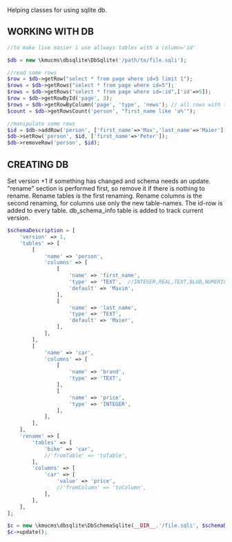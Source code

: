 Helping classes for using sqlite db.

## WORKING WITH DB

```php
//to make live easier i use allways tables with a column='id'

$db = new \kmucms\dbsqlite\DbSqlite('/path/to/file.sqli');

//read some rows
$row = $db->getRow("select * from page where id=5 limit 1");
$rows = $db->getRows("select * from page where id=5");
$rows = $db->getRows("select * from page where id=:id",['id'=>5]);
$row = $db->getRowById('page', 3);
$rows = $db->getRowByColumn('page', 'type', 'news'); // all rows with type='news'
$count = $db->getRowsCount('person', "first_name like 'a%'");

//manipulate some rows
$id = $db->addRow('person', ['first_name'=>'Max','last_name'=>'Maier']);
$db->setRow('person', $id, ['first_name'=>'Peter']);
$db->removeRow('person', $id);
```

## CREATING DB

Set version +1 if something has changed and schema needs an update.
"rename" section is performed first, so remove it if there is nothing to rename. 
Rename tables is the first renaming.
Rename columns is the second renaming, for columns use only the new table-names.
The id-row is added to every table.
db_schema_info table is added to track current version.

```php
$schemaDescription = [
    'version' => 1,
    'tables' => [
        [
            'name' => 'person',
            'columns' => [
                [
                    'name' => 'first_name',
                    'type' => 'TEXT',  //INTEGER,REAL,TEXT,BLOB,NUMERIC
                    'default' => 'Maxim',
                ],
                [
                    'name' => 'last_name',
                    'type' => 'TEXT',
                    'default' => 'Maier',
                ],
            ],
        ],
        [
            'name' => 'car',
            'columns' => [
                [
                    'name' => 'brand',
                    'type' => 'TEXT',
                ],
                [
                    'name' => 'price',
                    'type' => 'INTEGER',
                ],
            ],
        ],
    ],
    'rename' => [
        'tables' => [
            'bike' => 'car',
            //'fromTable' => 'toTable',
        ],
        'columns' => [
            'car' => [
                'value' => 'price',
                //'fromColumn' => 'toColumn',
            ],
        ],
    ],
];

$c = new \kmucms\dbsqlite\DbSchemaSqlite(__DIR__.'/file.sqli', $schemaDescription);
$c->update();

```
